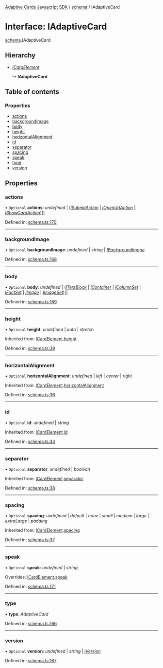 [Adaptive Cards Javascript SDK](../README.md) / [schema](../modules/schema.md) / IAdaptiveCard

# Interface: IAdaptiveCard

[schema](../modules/schema.md).IAdaptiveCard

## Hierarchy

* [*ICardElement*](schema.icardelement.md)

  ↳ **IAdaptiveCard**

## Table of contents

### Properties

- [actions](schema.iadaptivecard.md#actions)
- [backgroundImage](schema.iadaptivecard.md#backgroundimage)
- [body](schema.iadaptivecard.md#body)
- [height](schema.iadaptivecard.md#height)
- [horizontalAlignment](schema.iadaptivecard.md#horizontalalignment)
- [id](schema.iadaptivecard.md#id)
- [separator](schema.iadaptivecard.md#separator)
- [spacing](schema.iadaptivecard.md#spacing)
- [speak](schema.iadaptivecard.md#speak)
- [type](schema.iadaptivecard.md#type)
- [version](schema.iadaptivecard.md#version)

## Properties

### actions

• `Optional` **actions**: *undefined* \| ([*ISubmitAction*](schema.isubmitaction.md) \| [*IOpenUrlAction*](schema.iopenurlaction.md) \| [*IShowCardAction*](schema.ishowcardaction.md))[]

Defined in: [schema.ts:170](https://github.com/microsoft/AdaptiveCards/blob/0938a1f10/source/nodejs/adaptivecards/src/schema.ts#L170)

___

### backgroundImage

• `Optional` **backgroundImage**: *undefined* \| *string* \| [*IBackgroundImage*](schema.ibackgroundimage.md)

Defined in: [schema.ts:168](https://github.com/microsoft/AdaptiveCards/blob/0938a1f10/source/nodejs/adaptivecards/src/schema.ts#L168)

___

### body

• `Optional` **body**: *undefined* \| ([*ITextBlock*](schema.itextblock.md) \| [*IContainer*](schema.icontainer.md) \| [*IColumnSet*](schema.icolumnset.md) \| [*IFactSet*](schema.ifactset.md) \| [*IImage*](schema.iimage.md) \| [*IImageSet*](schema.iimageset.md))[]

Defined in: [schema.ts:169](https://github.com/microsoft/AdaptiveCards/blob/0938a1f10/source/nodejs/adaptivecards/src/schema.ts#L169)

___

### height

• `Optional` **height**: *undefined* \| *auto* \| *stretch*

Inherited from: [ICardElement](schema.icardelement.md).[height](schema.icardelement.md#height)

Defined in: [schema.ts:39](https://github.com/microsoft/AdaptiveCards/blob/0938a1f10/source/nodejs/adaptivecards/src/schema.ts#L39)

___

### horizontalAlignment

• `Optional` **horizontalAlignment**: *undefined* \| *left* \| *center* \| *right*

Inherited from: [ICardElement](schema.icardelement.md).[horizontalAlignment](schema.icardelement.md#horizontalalignment)

Defined in: [schema.ts:36](https://github.com/microsoft/AdaptiveCards/blob/0938a1f10/source/nodejs/adaptivecards/src/schema.ts#L36)

___

### id

• `Optional` **id**: *undefined* \| *string*

Inherited from: [ICardElement](schema.icardelement.md).[id](schema.icardelement.md#id)

Defined in: [schema.ts:34](https://github.com/microsoft/AdaptiveCards/blob/0938a1f10/source/nodejs/adaptivecards/src/schema.ts#L34)

___

### separator

• `Optional` **separator**: *undefined* \| *boolean*

Inherited from: [ICardElement](schema.icardelement.md).[separator](schema.icardelement.md#separator)

Defined in: [schema.ts:38](https://github.com/microsoft/AdaptiveCards/blob/0938a1f10/source/nodejs/adaptivecards/src/schema.ts#L38)

___

### spacing

• `Optional` **spacing**: *undefined* \| *default* \| *none* \| *small* \| *medium* \| *large* \| *extraLarge* \| *padding*

Inherited from: [ICardElement](schema.icardelement.md).[spacing](schema.icardelement.md#spacing)

Defined in: [schema.ts:37](https://github.com/microsoft/AdaptiveCards/blob/0938a1f10/source/nodejs/adaptivecards/src/schema.ts#L37)

___

### speak

• `Optional` **speak**: *undefined* \| *string*

Overrides: [ICardElement](schema.icardelement.md).[speak](schema.icardelement.md#speak)

Defined in: [schema.ts:171](https://github.com/microsoft/AdaptiveCards/blob/0938a1f10/source/nodejs/adaptivecards/src/schema.ts#L171)

___

### type

• **type**: *AdaptiveCard*

Defined in: [schema.ts:166](https://github.com/microsoft/AdaptiveCards/blob/0938a1f10/source/nodejs/adaptivecards/src/schema.ts#L166)

___

### version

• `Optional` **version**: *undefined* \| *string* \| [*IVersion*](schema.iversion.md)

Defined in: [schema.ts:167](https://github.com/microsoft/AdaptiveCards/blob/0938a1f10/source/nodejs/adaptivecards/src/schema.ts#L167)
